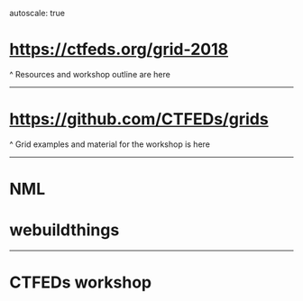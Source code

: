 autoscale: true

# https://ctfeds.org/grid-2018

^
Resources and workshop outline are here

---

# https://github.com/CTFEDs/grids

^
Grid examples and material for the workshop is here

---

# NML

# webuildthings

---

# CTFEDs workshop